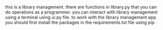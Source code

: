 this is a library management. 
there are functions in library.py that you can do operations as a programmer. you can interact with library management using a terminal using ui.py file. to work with the library management app you should first install the packages in the requirements.txt file using pip.
